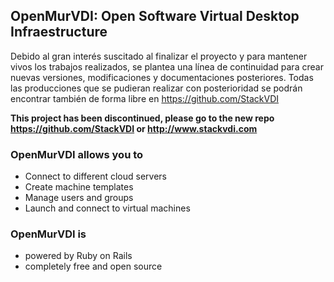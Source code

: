 ## OpenMurVDI: Open Software Virtual Desktop Infraestructure

Debido al gran interés suscitado al finalizar el proyecto y para mantener vivos los trabajos realizados, se plantea una línea de continuidad para crear nuevas versiones, modificaciones y documentaciones posteriores. Todas las producciones que se pudieran realizar con posterioridad se podrán encontrar también de forma libre en https://github.com/StackVDI

__This project has been discontinued, please go to the new repo https://github.com/StackVDI or http://www.stackvdi.com__


### OpenMurVDI allows you to
 * Connect to different cloud servers
 * Create machine templates
 * Manage users and groups
 * Launch and connect to virtual machines 

### OpenMurVDI is

* powered by Ruby on Rails
* completely free and open source 

